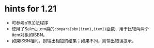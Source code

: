 # hints for 1.21

- 可参考p19加法程序
- 使用了Sales_item类的`compareIsbn(item1,item2)`函数，用于比较两两个item对象的ISBN。
- 如果ISBN相同，则输出相加的结果；如果不同，则输出错误提示。

